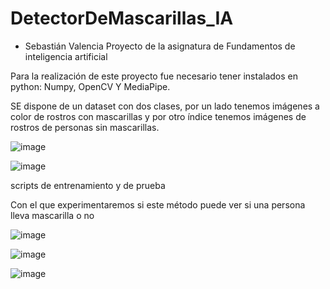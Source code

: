 # DetectorDeMascarillas_IA
- Sebastián Valencia
Proyecto de la asignatura de Fundamentos de inteligencia artificial

Para la realización de este proyecto fue necesario tener instalados en python: Numpy, OpenCV Y MediaPipe.

SE dispone de un dataset con dos clases, por un lado tenemos imágenes a color de rostros con mascarillas y por otro índice tenemos imágenes de rostros de personas sin mascarillas. 

![image](https://user-images.githubusercontent.com/58050574/188272449-8580931c-a85b-47c2-9185-7ce5dfac5e68.png)

![image](https://user-images.githubusercontent.com/58050574/188272654-125e3a3d-38e0-4b93-9e66-a0e79b4f6f3a.png)

scripts de entrenamiento y de prueba

Con el que experimentaremos si este método puede ver si una persona lleva mascarilla o no

![image](https://user-images.githubusercontent.com/58050574/188272584-0ad5e5a0-71df-40ac-8e48-cf6d94086c96.png)

![image](https://user-images.githubusercontent.com/58050574/188272593-6dd6b985-97bd-4579-afe5-f9577e2cfe7c.png)

![image](https://user-images.githubusercontent.com/58050574/188272597-886faa2a-d124-405b-b1c6-117fcc095702.png)
